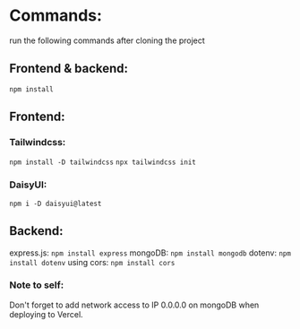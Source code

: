 # Commands:

run the following commands after cloning the project

## Frontend & backend:

`npm install`

## Frontend:

### Tailwindcss:

`npm install -D tailwindcss`
`npx tailwindcss init`

### DaisyUI:

`npm i -D daisyui@latest`

## Backend:

express.js:
`npm install express`
mongoDB:
`npm install mongodb`
dotenv:
`npm install dotenv`
using cors:
`npm install cors`

### Note to self:

Don't forget to add network access to IP 0.0.0.0 on mongoDB when deploying to Vercel.

